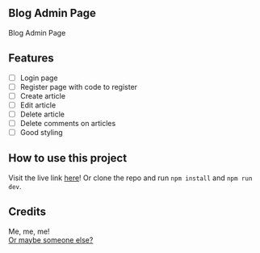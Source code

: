 Blog Admin Page
---------------

Blog Admin Page

Features
--------

- [ ] Login page
- [ ] Register page with code to register
- [ ] Create article
- [ ] Edit article
- [ ] Delete article
- [ ] Delete comments on articles
- [ ] Good styling

How to use this project
-----------------------

Visit the live link [here]()! Or clone the repo and run `npm install` and `npm run dev`.

Credits
-------

Me, me, me!  
[Or maybe someone else?]()
